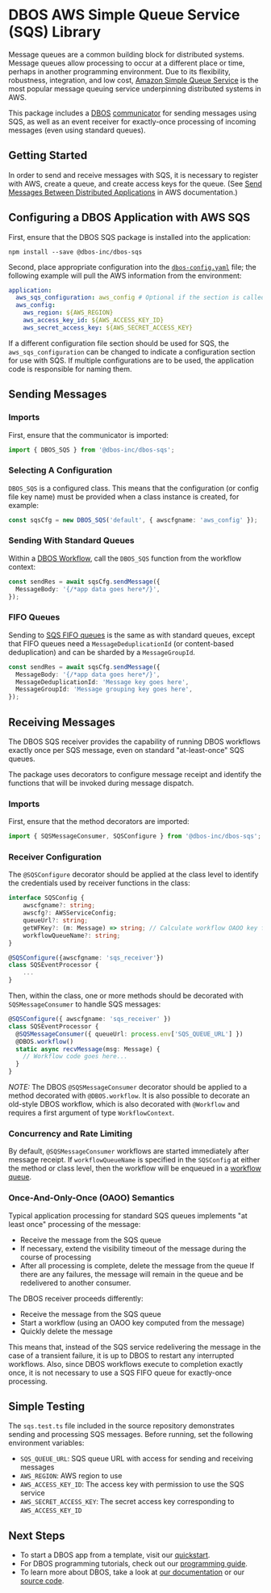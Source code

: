 # DBOS AWS Simple Queue Service (SQS) Library

Message queues are a common building block for distributed systems. Message queues allow processing to occur at a different place or time, perhaps in another programming environment. Due to its flexibility, robustness, integration, and low cost, [Amazon Simple Queue Service](https://aws.amazon.com/sqs/) is the most popular message queuing service underpinning distributed systems in AWS.

This package includes a [DBOS](https://docs.dbos.dev/) [communicator](https://docs.dbos.dev/typescript/tutorials/step-tutorial) for sending messages using SQS, as well as an event receiver for exactly-once processing of incoming messages (even using standard queues).

## Getting Started

In order to send and receive messages with SQS, it is necessary to register with AWS, create a queue, and create access keys for the queue. (See [Send Messages Between Distributed Applications](https://aws.amazon.com/getting-started/hands-on/send-messages-distributed-applications/) in AWS documentation.)

## Configuring a DBOS Application with AWS SQS

First, ensure that the DBOS SQS package is installed into the application:

```
npm install --save @dbos-inc/dbos-sqs
```

Second, place appropriate configuration into the [`dbos-config.yaml`](https://docs.dbos.dev/typescript/reference/configuration) file; the following example will pull the AWS information from the environment:

```yaml
application:
  aws_sqs_configuration: aws_config # Optional if the section is called `aws_config`
  aws_config:
    aws_region: ${AWS_REGION}
    aws_access_key_id: ${AWS_ACCESS_KEY_ID}
    aws_secret_access_key: ${AWS_SECRET_ACCESS_KEY}
```

If a different configuration file section should be used for SQS, the `aws_sqs_configuration` can be changed to indicate a configuration section for use with SQS. If multiple configurations are to be used, the application code is responsible for naming them.

## Sending Messages

### Imports

First, ensure that the communicator is imported:

```typescript
import { DBOS_SQS } from '@dbos-inc/dbos-sqs';
```

### Selecting A Configuration

`DBOS_SQS` is a configured class. This means that the configuration (or config file key name) must be provided when a class instance is created, for example:

```typescript
const sqsCfg = new DBOS_SQS('default', { awscfgname: 'aws_config' });
```

### Sending With Standard Queues

Within a [DBOS Workflow](https://docs.dbos.dev/typescript/tutorials/workflow-tutorial), call the `DBOS_SQS` function from the workflow context:

```typescript
const sendRes = await sqsCfg.sendMessage({
  MessageBody: '{/*app data goes here*/}',
});
```

### FIFO Queues

Sending to [SQS FIFO queues](https://docs.aws.amazon.com/AWSSimpleQueueService/latest/SQSDeveloperGuide/sqs-fifo-queues.html) is the same as with standard queues, except that FIFO queues need a `MessageDeduplicationId` (or content-based deduplication) and can be sharded by a `MessageGroupId`.

```typescript
const sendRes = await sqsCfg.sendMessage({
  MessageBody: '{/*app data goes here*/}',
  MessageDeduplicationId: 'Message key goes here',
  MessageGroupId: 'Message grouping key goes here',
});
```

## Receiving Messages

The DBOS SQS receiver provides the capability of running DBOS workflows exactly once per SQS message, even on standard "at-least-once" SQS queues.

The package uses decorators to configure message receipt and identify the functions that will be invoked during message dispatch.

### Imports

First, ensure that the method decorators are imported:

```typescript
import { SQSMessageConsumer, SQSConfigure } from '@dbos-inc/dbos-sqs';
```

### Receiver Configuration

The `@SQSConfigure` decorator should be applied at the class level to identify the credentials used by receiver functions in the class:

```typescript
interface SQSConfig {
    awscfgname?: string;
    awscfg?: AWSServiceConfig;
    queueUrl?: string;
    getWFKey?: (m: Message) => string; // Calculate workflow OAOO key for each message
    workflowQueueName?: string;
}

@SQSConfigure({awscfgname: 'sqs_receiver'})
class SQSEventProcessor {
    ...
}
```

Then, within the class, one or more methods should be decorated with `SQSMessageConsumer` to handle SQS messages:

```typescript
@SQSConfigure({ awscfgname: 'sqs_receiver' })
class SQSEventProcessor {
  @SQSMessageConsumer({ queueUrl: process.env['SQS_QUEUE_URL'] })
  @DBOS.workflow()
  static async recvMessage(msg: Message) {
    // Workflow code goes here...
  }
}
```

_NOTE:_ The DBOS `@SQSMessageConsumer` decorator should be applied to a method decorated with `@DBOS.workflow`. It is also possible to decorate an old-style DBOS workflow, which is also decorated with `@Workflow` and requires a first argument of type `WorkflowContext`.

### Concurrency and Rate Limiting

By default, `@SQSMessageConsumer` workflows are started immediately after message receipt. If `workflowQueueName` is specified in the `SQSConfig` at either the method or class level, then the workflow will be enqueued in a [workflow queue](https://docs.dbos.dev/typescript/reference/transactapi/workflow-queues).

### Once-And-Only-Once (OAOO) Semantics

Typical application processing for standard SQS queues implements "at least once" processing of the message:

- Receive the message from the SQS queue
- If necessary, extend the visibility timeout of the message during the course of processing
- After all processing is complete, delete the message from the queue
  If there are any failures, the message will remain in the queue and be redelivered to another consumer.

The DBOS receiver proceeds differently:

- Receive the message from the SQS queue
- Start a workflow (using an OAOO key computed from the message)
- Quickly delete the message

This means that, instead of the SQS service redelivering the message in the case of a transient failure, it is up to DBOS to restart any interrupted workflows. Also, since DBOS workflows execute to completion exactly once, it is not necessary to use a SQS FIFO queue for exactly-once processing.

## Simple Testing

The `sqs.test.ts` file included in the source repository demonstrates sending and processing SQS messages. Before running, set the following environment variables:

- `SQS_QUEUE_URL`: SQS queue URL with access for sending and receiving messages
- `AWS_REGION`: AWS region to use
- `AWS_ACCESS_KEY_ID`: The access key with permission to use the SQS service
- `AWS_SECRET_ACCESS_KEY`: The secret access key corresponding to `AWS_ACCESS_KEY_ID`

## Next Steps

- To start a DBOS app from a template, visit our [quickstart](https://docs.dbos.dev/quickstart).
- For DBOS programming tutorials, check out our [programming guide](https://docs.dbos.dev/typescript/programming-guide).
- To learn more about DBOS, take a look at [our documentation](https://docs.dbos.dev/) or our [source code](https://github.com/dbos-inc/dbos-transact).
